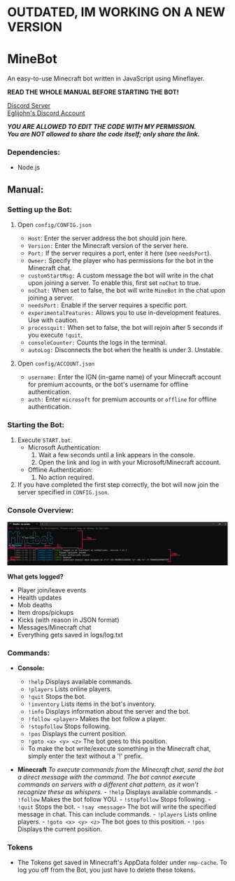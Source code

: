# OUTDATED, IM WORKING ON A NEW VERSION

# MineBot

An easy-to-use Minecraft bot written in JavaScript using Mineflayer.

**READ THE WHOLE MANUAL BEFORE STARTING THE BOT!**

[Discord Server](https://discord.gg/CKySgRzUYp)  
[Eglijohn's Discord Account](https://discord.com/users/1254464035546464321)

_**YOU ARE ALLOWED TO EDIT THE CODE WITH MY PERMISSION.**_  
_**You are NOT allowed to share the code itself; only share the link.**_

### Dependencies:

- Node.js

## Manual:

### Setting up the Bot:

1.  Open `config/CONFIG.json`

    - `Host`: Enter the server address the bot should join here.
    - `Version:` Enter the Minecraft version of the server here.
    - `Port:` If the server requires a port, enter it here (see `needsPort`).
    - `Owner:` Specify the player who has permissions for the bot in the Minecraft chat.
    - `customStartMsg:` A custom message the bot will write in the chat upon joining a server. To enable this, first set `noChat` to true.
    - `noChat:` When set to false, the bot will write `MineBot` in the chat upon joining a server.
    - `needsPort:` Enable if the server requires a specific port.
    - `experimentalFeatures:` Allows you to use in-development features. Use with caution.
    - `processquit:` When set to false, the bot will rejoin after 5 seconds if you execute `!quit`.
    - `consoleCounter:` Counts the logs in the terminal.
    - `autoLog:` Disconnects the bot when the health is under 3. Unstable.

2.  Open `config/ACCOUNT.json`
    - `username:` Enter the IGN (in-game name) of your Minecraft account for premium accounts, or the bot's username for offline authentication.
    - `auth:` Enter `microsoft` for premium accounts or `offline` for offline authentication.

### Starting the Bot:

1.  Execute `START.bat`.
    - Microsoft Authentication:
      1.  Wait a few seconds until a link appears in the console.
      2.  Open the link and log in with your Microsoft/Minecraft account.
    - Offline Authentication:
      1.  No action required.
2.  If you have completed the first step correctly, the bot will now join the server specified in `CONFIG.json`.

### Console Overview:

![Console Overview](/images/console.png)

**What gets logged?**

- Player join/leave events
- Health updates
- Mob deaths
- Item drops/pickups
- Kicks (with reason in JSON format)
- Messages/Minecraft chat
- Everything gets saved in logs/log.txt

### Commands:

- **Console:**

  - `!help` Displays available commands.
  - `!players` Lists online players.
  - `!quit` Stops the bot.
  - `!inventory` Lists items in the bot's inventory.
  - `!info` Displays information about the server and the bot.
  - `!follow <player>` Makes the bot follow a player.
  - `!stopfollow` Stops following.
  - `!pos` Displays the current position.
  - `!goto <x> <y> <z>` The bot goes to this position.
  - To make the bot write/execute something in the Minecraft chat, simply enter the text without a '!' prefix.

- **Minecraft**
  _To execute commands from the Minecraft chat, send the bot a direct message with the command._ _The bot cannot execute commands on servers with a different chat pattern, as it won’t recognize these as whispers._ - `!help` Displays available commands. - `!follow` Makes the bot follow YOU. - `!stopfollow` Stops following. - `!quit` Stops the bot. - `!say <message>` The bot will write the specified message in chat. This can include commands. - `!players` Lists online players. - `!goto <x> <y> <z>` The bot goes to this position. - `!pos` Displays the current position.

### Tokens

- The Tokens get saved in Minecraft's AppData folder under `nmp-cache`.
  To log you off from the Bot, you just have to delete these tokens.
